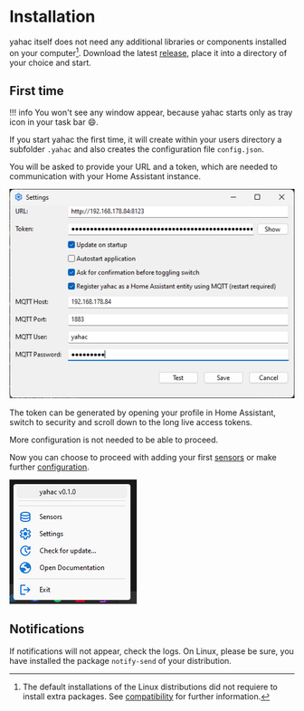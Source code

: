 # Installation

yahac itself does not need any additional libraries or components installed on your computer[^1]. Download the latest [release](https://github.com/dseichter/yahac/releases), place it into a directory of your choice and start.

## First time

!!! info
    You won't see any window appear, because yahac starts only as tray icon in your task bar :smile:.

If you start yahac the first time, it will create within your users directory a subfolder `.yahac` and also creates the configuration file `config.json`.

You will be asked to provide your URL and a token, which are needed to communication with your Home Assistant instance.

![configuration](assets/screenshots/yahac_configuration.png)

The token can be generated by opening your profile in Home Assistant, switch to security and scroll down to the long live access tokens.

More configuration is not needed to be able to proceed.

Now you can choose to proceed with adding your first [sensors](sensors.md) or make further [configuration](configuration.md).

![empty sensors](assets/screenshots/yahac_traymenu_empty.png)

[^1]: The default installations of the Linux distributions did not requiere to install extra packages. See [compatibility](compatibility.md) for further information.

## Notifications

If notifications will not appear, check the logs. On Linux, please be sure, you have installed the package `notify-send` of your distribution.
